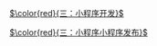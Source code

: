 [$\color{red}{三：小程序开发}$](https://gitee.com/ylyk/technology-share/blob/master/mPaas/access.md)

[$\color{red}{三：小程序小程序发布}$](https://gitee.com/ylyk/technology-share/blob/master/mPaas/access.md)
